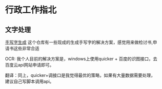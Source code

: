 # 行政工作指北
## 文字处理
[手写字生成](https://github.dev/MayDomine/Help-administrative-work/blob/master/%E7%94%9F%E6%88%90%E6%89%8B%E5%86%99%E5%AD%97/docs)  这个仓库有一些现成的生成手写字的解决方案，感觉用来做检讨书,申请书这些非常合适

OCR: 我个人目前的解决方案是，windows上使用quicker + 百度的识图接口，去百度云api网站申请即可。

翻译：同上，quicker+调接口是我觉得最优的策略，如果有大量数据需要处理，建议自己写脚本调用api。



